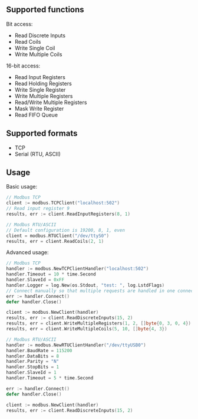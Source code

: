 
Supported functions
-------------------
Bit access:
*   Read Discrete Inputs
*   Read Coils
*   Write Single Coil
*   Write Multiple Coils

16-bit access:
*   Read Input Registers
*   Read Holding Registers
*   Write Single Register
*   Write Multiple Registers
*   Read/Write Multiple Registers
*   Mask Write Register
*   Read FIFO Queue

Supported formats
-----------------
*   TCP
*   Serial (RTU, ASCII)

Usage
-----
Basic usage:
```go
// Modbus TCP
client := modbus.TCPClient("localhost:502")
// Read input register 9
results, err := client.ReadInputRegisters(8, 1)

// Modbus RTU/ASCII
// Default configuration is 19200, 8, 1, even
client = modbus.RTUClient("/dev/ttyS0")
results, err = client.ReadCoils(2, 1)
```

Advanced usage:
```go
// Modbus TCP
handler := modbus.NewTCPClientHandler("localhost:502")
handler.Timeout = 10 * time.Second
handler.SlaveId = 0xFF
handler.Logger = log.New(os.Stdout, "test: ", log.LstdFlags)
// Connect manually so that multiple requests are handled in one connection session
err := handler.Connect()
defer handler.Close()

client := modbus.NewClient(handler)
results, err := client.ReadDiscreteInputs(15, 2)
results, err = client.WriteMultipleRegisters(1, 2, []byte{0, 3, 0, 4})
results, err = client.WriteMultipleCoils(5, 10, []byte{4, 3})
```

```go
// Modbus RTU/ASCII
handler := modbus.NewRTUClientHandler("/dev/ttyUSB0")
handler.BaudRate = 115200
handler.DataBits = 8
handler.Parity = "N"
handler.StopBits = 1
handler.SlaveId = 1
handler.Timeout = 5 * time.Second

err := handler.Connect()
defer handler.Close()

client := modbus.NewClient(handler)
results, err := client.ReadDiscreteInputs(15, 2)
```
